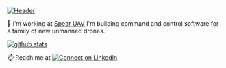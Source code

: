 [![Header](https://spearuav.com/wp-content/themes/Spear/images/header-logo-red.png "Header")](https://some-url.dev/)

🔭 I’m working at [Spear UAV](https://spearuav.com) I'm building command and control software for a family of new unmanned drones.

[![github stats](https://github-readme-stats.vercel.app/api?username=tzuriel-spearuav&show_icons=true)](https://github.com/anuraghazra/github-readme-stats)

📫 Reach me at [![Connect on LinkedIn](https://img.shields.io/badge/--linkedin?label=LinkedIn&logo=LinkedIn&style=social)](https://www.linkedin.com/in/tzuriellampner)

<!--
**tzuriel-spearuav/tzuriel-spearuav** is a ✨ _special_ ✨ repository because its `README.md` (this file) appears on your GitHub profile.

Here are some ideas to get you started:

- 🔭 I’m currently working on ...
- 🌱 I’m currently learning ...
- 👯 I’m looking to collaborate on ...
- 🤔 I’m looking for help with ...
- 💬 Ask me about ...
- 📫 How to reach me: ...
- 😄 Pronouns: ...
- ⚡ Fun fact: ...
-->
